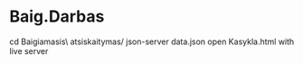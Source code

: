 # Baig.Darbas
cd Baigiamasis\ atsiskaitymas/
json-server data.json
open Kasykla.html with live server
